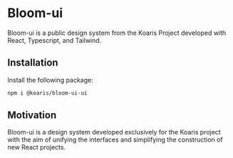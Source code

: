 # Bloom-ui
Bloom-ui is a public design system from the Koaris Project developed with React, Typescript, and Tailwind.

## Installation
Install the following package:
```bash
npm i @koaris/bloom-ui-ui
```

## Motivation
Bloom-ui is a design system developed exclusively for the Koaris project with the aim of unifying the interfaces and simplifying the construction of new React projects.
